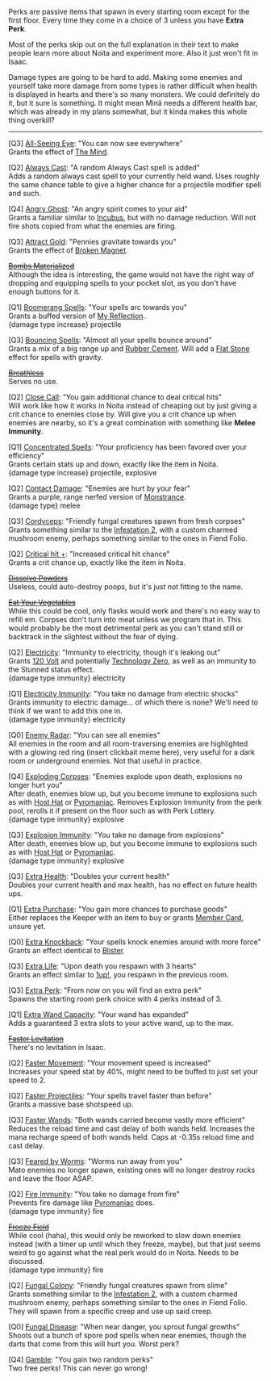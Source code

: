 Perks are passive items that spawn in every starting room except for the first floor.
Every time they come in a choice of 3 unless you have **Extra Perk**.

Most of the perks skip out on the full explanation in their text to make people learn more about Noita and experiment more. Also it just won't fit in Isaac.

Damage types are going to be hard to add.
Making some enemies and yourself take more damage from some types is rather difficult when health is displayed in hearts and there's so many monsters.
We could definitely do it, but it sure is something.
It might mean Minä needs a different health bar, which was already in my plans somewhat, but it kinda makes this whole thing overkill?

---

[Q3] [All-Seeing Eye](https://noita.wiki.gg/wiki/All-Seeing_Eye_(Perk)): "You can now see everywhere"
<br>
Grants the effect of [The Mind](https://bindingofisaacrebirth.fandom.com/wiki/The_Mind).

[Q2] [Always Cast](https://noita.wiki.gg/wiki/Always_Cast_(Perk)): "A random Always Cast spell is added"
<br>
Adds a random always cast spell to your currently held wand.
Uses roughly the same chance table to give a higher chance for a projectile modifier spell and such.

[Q4] [Angry Ghost](https://noita.wiki.gg/wiki/Angry_Ghost): "An angry spirit comes to your aid"
<br>
Grants a familiar similar to [Incubus](https://bindingofisaacrebirth.fandom.com/wiki/Incubus), but with no damage reduction.
Will not fire shots copied from what the enemies are firing.

[Q3] [Attract Gold](https://noita.wiki.gg/wiki/Attract_Gold): "Pennies gravitate towards you"
<br>
Grants the effect of [Broken Magnet](https://bindingofisaacrebirth.fandom.com/wiki/Broken_Magnet).

~~[Bombs Materialized](https://noita.wiki.gg/wiki/Bombs_Materialized)~~
<br>
Although the idea is interesting, the game would not have the right way of dropping and equipping spells to your pocket slot, as you don't have enough buttons for it.

[Q1] [Boomerang Spells](https://noita.wiki.gg/wiki/Boomerang_Spells): "Your spells arc towards you"
<br>
Grants a buffed version of [My Reflection](https://bindingofisaacrebirth.fandom.com/wiki/My_Reflection).
<br>
{damage type increase} projectile

[Q3] [Bouncing Spells](https://noita.wiki.gg/wiki/Bouncing_Spells): "Almost all your spells bounce around"
<br>
Grants a mix of a big range up and [Rubber Cement](https://bindingofisaacrebirth.fandom.com/wiki/Rubber_Cement).
Will add a [Flat Stone](https://bindingofisaacrebirth.fandom.com/wiki/Flat_Stone) effect for spells with gravity.

~~[Breathless](https://noita.wiki.gg/wiki/Breathless)~~
<br>
Serves no use.

[Q2] [Close Call](https://noita.wiki.gg/wiki/Close_Call): "You gain additional chance to deal critical hits"
<br>
Will work like how it works in Noita instead of cheaping out by just giving a crit chance to enemies close by.
Will give you a crit chance up when enemies are nearby, so it's a great combination with something like **Melee Immunity**.

[Q1] [Concentrated Spells](https://noita.wiki.gg/wiki/Concentrated_Spells): "Your proficiency has been favored over your efficiency"
<br>
Grants certain stats up and down, exactly like the item in Noita.
<br>
{damage type increase} projectile, explosive

[Q2] [Contact Damage](https://noita.wiki.gg/wiki/Contact_Damage): "Enemies are hurt by your fear"
<br>
Grants a purple, range nerfed version of [Monstrance](https://bindingofisaacrebirth.fandom.com/wiki/Monstrance).
<br>
{damage type} melee

[Q3] [Cordyceps](https://noita.wiki.gg/wiki/Cordyceps): "Friendly fungal creatures spawn from fresh corpses"
<br>
Grants something similar to the [Infestation 2](https://bindingofisaacrebirth.fandom.com/wiki/Infestation_2), with a custom charmed mushroom enemy, perhaps something similar to the ones in Fiend Folio.

[Q2] [Critical hit +](https://noita.wiki.gg/wiki/Critical_Hit_%2B): "Increased critical hit chance"
<br>
Grants a crit chance up, exactly like the item in Noita.

~~[Dissolve Powders](https://noita.wiki.gg/wiki/Dissolve_Powders)~~
<br>
Useless, could auto-destroy poops, but it's just not fitting to the name.

~~[Eat Your Vegetables](https://noita.wiki.gg/wiki/Eat_Your_Vegetables)~~
<br>
While this could be cool, only flasks would work and there's no easy way to refill em.
Corpses don't turn into meat unless we program that in.
This would probably be the most detrimental perk as you can't stand still or backtrack in the slightest without the fear of dying.

[Q2] [Electricity](https://noita.wiki.gg/wiki/Electricity): "Immunity to electricity, though it's leaking out"
<br>
Grants [120 Volt](https://bindingofisaacrebirth.fandom.com/wiki/120_Volt) and potentially [Technology Zero](https://bindingofisaacrebirth.fandom.com/wiki/Technology_Zero), as well as an immunity to the Stunned status effect.
<br>
{damage type immunity} electricity

[Q1] [Electricity Immunity](https://noita.wiki.gg/wiki/Electricity_Immunity): "You take no damage from electric shocks"
<br>
Grants immunity to electric damage... of which there is none? We'll need to think if we want to add this one in.
<br>
{damage type immunity} electricity

[Q0] [Enemy Radar](https://noita.wiki.gg/wiki/Enemy_Radar): "You can see all enemies"
<br>
All enemies in the room and all room-traversing enemies are highlighted with a glowing red ring (insert clickbait meme here), very useful for a dark room or underground enemies.
Not that useful in practice.

[Q4] [Exploding Corpses](https://noita.wiki.gg/wiki/Exploding_Corpses): "Enemies explode upon death, explosions no longer hurt you"
<br>
After death, enemies blow up, but you become immune to explosions such as with [Host Hat](https://bindingofisaacrebirth.fandom.com/wiki/Host_Hat) or [Pyromaniac](https://bindingofisaacrebirth.fandom.com/wiki/Pyromaniac).
Removes Explosion Immunity from the perk pool, rerolls it if present on the floor such as with Perk Lottery.
<br>
{damage type immunity} explosive

[Q3] [Explosion Immunity](https://noita.wiki.gg/wiki/Exploding_Corpses): "You take no damage from explosions"
<br>
After death, enemies blow up, but you become immune to explosions such as with [Host Hat](https://bindingofisaacrebirth.fandom.com/wiki/Host_Hat) or [Pyromaniac](https://bindingofisaacrebirth.fandom.com/wiki/Pyromaniac).
<br>
{damage type immunity} explosive

[Q3] [Extra Health](https://noita.wiki.gg/wiki/Extra_Health): "Doubles your current health"
<br>
Doubles your current health and max health, has no effect on future health ups.

[Q1] [Extra Purchase](https://noita.wiki.gg/wiki/Extra_Item_in_Holy_Mountain): "You gain more chances to purchase goods"
<br>
Either replaces the Keeper with an item to buy or grants [Member Card](https://bindingofisaacrebirth.fandom.com/wiki/Member_Card), unsure yet.

[Q0] [Extra Knockback](https://noita.wiki.gg/wiki/Extra_Knockback_on_Spells): "Your spells knock enemies around with more force"
<br>
Grants an effect identical to [Blister](https://bindingofisaacrebirth.fandom.com/wiki/Blister).

[Q3] [Extra Life](https://noita.wiki.gg/wiki/Extra_Life): "Upon death you respawn with 3 hearts"
<br>
Grants an effect similar to [1up!](https://bindingofisaacrebirth.fandom.com/wiki/1up%21), you respawn in the previous room.

[Q3] [Extra Perk](https://noita.wiki.gg/wiki/Extra_Perk): "From now on you will find an extra perk"
<br>
Spawns the starting room perk choice with 4 perks instead of 3.

[Q1] [Extra Wand Capacity](https://noita.wiki.gg/wiki/Extra_Wand_Capacity): "Your wand has expanded"
<br>
Adds a guaranteed 3 extra slots to your active wand, up to the max.

~~[Faster Levitation](https://noita.wiki.gg/wiki/Faster_Levitation)~~
<br>
There's no levitation in Isaac.

[Q2] [Faster Movement](https://noita.wiki.gg/wiki/Faster_Movement): "Your movement speed is increased"
<br>
Increases your speed stat by 40%, might need to be buffed to just set your speed to 2.

[Q2] [Faster Projectiles](https://noita.wiki.gg/wiki/Faster_Projectiles): "Your spells travel faster than before"
<br>
Grants a massive base shotspeed up.

[Q3] [Faster Wands](https://noita.wiki.gg/wiki/Faster_Wands): "Both wands carried become vastly more efficient"
<br>
Reduces the reload time and cast delay of both wands held.
Increases the mana recharge speed of both wands held.
Caps at -0.35s reload time and cast delay.

[Q3] [Feared by Worms](https://noita.wiki.gg/wiki/Feared_by_Worms): "Worms run away from you"
<br>
Mato enemies no longer spawn, existing ones will no longer destroy rocks and leave the floor ASAP.

[Q2] [Fire Immunity](https://noita.wiki.gg/wiki/Fire_Immunity): "You take no damage from fire"
<br>
Prevents fire damage like [Pyromaniac](https://bindingofisaacrebirth.fandom.com/wiki/Pyromaniac) does.
<br>
{damage type immunity} fire

~~[Freeze Field](https://noita.wiki.gg/wiki/Freeze_Field)~~
<br>
While cool (haha), this would only be reworked to slow down enemies instead (with a timer up until which they freeze, maybe), but that just seems weird to go against what the real perk would do in Noita.
Needs to be discussed.
<br>
{damage type immunity} fire

[Q2] [Fungal Colony](https://noita.wiki.gg/wiki/Fungal_Colony): "Friendly fungal creatures spawn from slime"
<br>
Grants something similar to the [Infestation 2](https://bindingofisaacrebirth.fandom.com/wiki/Infestation_2), with a custom charmed mushroom enemy, perhaps something similar to the ones in Fiend Folio.
They will spawn from a specific creep and use up said creep.

[Q0] [Fungal Disease](https://noita.wiki.gg/wiki/Fungal_Disease): "When near danger, you sprout fungal growths"
<br>
Shoots out a bunch of spore pod spells when near enemies, though the darts that come from this will hurt you.
Worst perk?

[Q4] [Gamble](https://noita.wiki.gg/wiki/Gamble): "You gain two random perks"
<br>
Two free perks!
This can never go wrong!